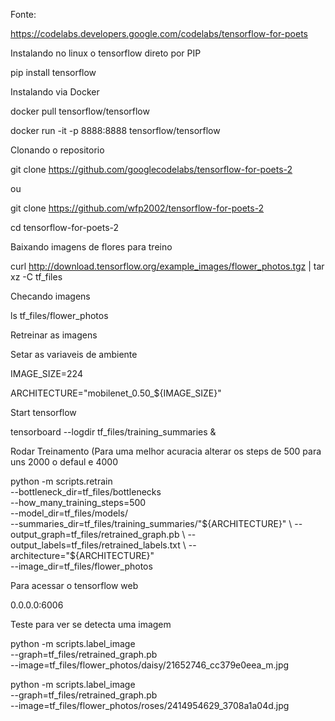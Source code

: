 Fonte:

https://codelabs.developers.google.com/codelabs/tensorflow-for-poets


Instalando no linux o tensorflow direto por PIP

pip install tensorflow


Instalando via Docker

docker pull tensorflow/tensorflow                  

docker run -it -p 8888:8888 tensorflow/tensorflow  


Clonando o repositorio

git clone https://github.com/googlecodelabs/tensorflow-for-poets-2

ou 

git clone https://github.com/wfp2002/tensorflow-for-poets-2

cd tensorflow-for-poets-2


Baixando imagens de flores para treino

curl http://download.tensorflow.org/example_images/flower_photos.tgz | tar xz -C tf_files


Checando imagens

ls tf_files/flower_photos


Retreinar as imagens

Setar as variaveis de ambiente

IMAGE_SIZE=224

ARCHITECTURE="mobilenet_0.50_${IMAGE_SIZE}"


Start tensorflow

tensorboard --logdir tf_files/training_summaries &


Rodar Treinamento (Para uma melhor acuracia alterar os steps de 500 para uns 2000 o defaul e 4000

python -m scripts.retrain \
  --bottleneck_dir=tf_files/bottlenecks \
  --how_many_training_steps=500 \
  --model_dir=tf_files/models/ \
  --summaries_dir=tf_files/training_summaries/"${ARCHITECTURE}" \
  --output_graph=tf_files/retrained_graph.pb \
  --output_labels=tf_files/retrained_labels.txt \
  --architecture="${ARCHITECTURE}" \
  --image_dir=tf_files/flower_photos


Para acessar o tensorflow web

0.0.0.0:6006


Teste para ver se detecta uma imagem

python -m scripts.label_image \
    --graph=tf_files/retrained_graph.pb  \
    --image=tf_files/flower_photos/daisy/21652746_cc379e0eea_m.jpg



python -m scripts.label_image \
    --graph=tf_files/retrained_graph.pb  \
    --image=tf_files/flower_photos/roses/2414954629_3708a1a04d.jpg 


